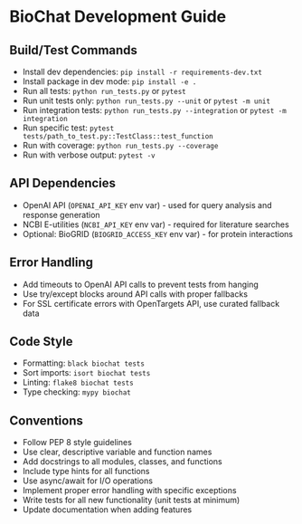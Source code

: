 # BioChat Development Guide

## Build/Test Commands
- Install dev dependencies: `pip install -r requirements-dev.txt`
- Install package in dev mode: `pip install -e .`
- Run all tests: `python run_tests.py` or `pytest`
- Run unit tests only: `python run_tests.py --unit` or `pytest -m unit`
- Run integration tests: `python run_tests.py --integration` or `pytest -m integration` 
- Run specific test: `pytest tests/path_to_test.py::TestClass::test_function`
- Run with coverage: `python run_tests.py --coverage`
- Run with verbose output: `pytest -v`

## API Dependencies
- OpenAI API (`OPENAI_API_KEY` env var) - used for query analysis and response generation
- NCBI E-utilities (`NCBI_API_KEY` env var) - required for literature searches
- Optional: BioGRID (`BIOGRID_ACCESS_KEY` env var) - for protein interactions

## Error Handling
- Add timeouts to OpenAI API calls to prevent tests from hanging
- Use try/except blocks around API calls with proper fallbacks
- For SSL certificate errors with OpenTargets API, use curated fallback data

## Code Style
- Formatting: `black biochat tests`
- Sort imports: `isort biochat tests` 
- Linting: `flake8 biochat tests`
- Type checking: `mypy biochat`

## Conventions
- Follow PEP 8 style guidelines
- Use clear, descriptive variable and function names
- Add docstrings to all modules, classes, and functions
- Include type hints for all functions
- Use async/await for I/O operations
- Implement proper error handling with specific exceptions
- Write tests for all new functionality (unit tests at minimum)
- Update documentation when adding features
